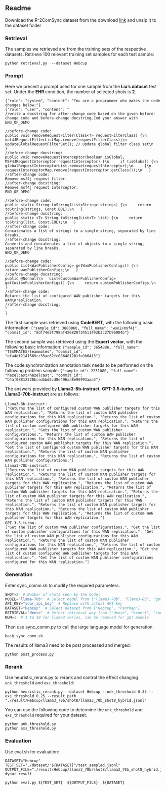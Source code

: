 ## Readme

Download the R^2ComSync dataset from the download [link](https://zenodo.org/records/17362180) and unzip it to the dataset folder

### Retrieval

The samples we retrieved are from the training sets of the respective datasets.
Retrieve 100 relevant training set samples for each test sample:

```shell
python retrieval.py  --dataset Hebcup
```

### Prompt

Here we present a prompt used for one sample from the **Liu’s dataset** test set. Under the **EHR** condition, the number of selected shots is **2**.

```shell
{"role": "system", "content": "You are a programmer who makes the code changes below:"}
{"role": "user", "content": "
//write a docstring for after-change code based on the given before-change code and before-change docstring.End your answer with 
END_OF_DEMO

//before-change code:
public void removeRequestFilter(Class<?> requestFilterClass) {\n     msf4JRequestFilterListMap.remove(requestFilterClass);\n     updateGlobalRequestFilterSet(); // Update global filter class set\n   }
//before-change docstring:
public void removeRequestInterceptor(boolean isGlobal, MSF4JRequestInterceptor requestInterceptor) {\n     if (isGlobal) {\n       globalRequestInterceptorList.remove(requestInterceptor);\n     }\n     requestInterceptorMap.remove(requestInterceptor.getClass());\n   }
//after-change code:
Remove msf4j request filter.
//after-change docstring:
Remove msf4j request interceptor.
END_OF_DEMO

//before-change code:
public static String toString(List<String> strings) {\n     return toString(strings, Const.EOL);\n   }
//before-change docstring:
public static <T> String toString(List<T> list) {\n     return toString(list, Const.EOL);\n   }
//after-change code:
Concatenates a list of strings to a single string, separated by line breaks.
//after-change docstring:
Converts and concatenates a list of objects to a single string, separated by line breaks.
END_OF_DEMO

//before-change code:
public List<WanPublisherConfig> getWanPublisherConfigs() {\n     return wanPublisherConfigs;\n   }
//before-change docstring:
public @Nonnull\n   List<CustomWanPublisherConfig> getCustomPublisherConfigs() {\n     return customPublisherConfigs;\n   }
//after-change code:
Returns the list of configured WAN publisher targets for this WAN\nreplication.
//after-change docstring:
"
}
```
The first sample was retrieved using **CodeBERT**, with the following basic information:
`{"sample_id": 3880860, "full_name": "wso2/msf4j", "commit_id": "8df74e2f798af426820f34511492b3c27b96984b"}`

The second sample was retrieved using the **Expert vector**, with the following basic information:
`{"sample_id": 3654886, "full_name": "TEAMMATES/teammates", "commit_id": "efa4df2141589cc35ac62fc086481201fa9b6413"}`

The code synchronization annotation task needs to be performed on the following problem sample:
`{"sample_id": 2231080, "full_name": "hazelcast/hazelcast", "commit_id": "b4af08812320bcadbbd5cd8e496aa8e96993aaa3"}`

The answers provided by **Llama3-8b-instruct**, **GPT-3.5-turbo**, and **Llama3-70b-instruct** are as follows:

```shell
Llama3-8b-instruct：
["Returns the list of configured custom WAN publisher targets for this WAN replication.", "Returns the list of custom WAN publisher configurations for this WAN replication.", "Returns the list of custom WAN publisher configurations for this WAN replication.", "Returns the list of custom configured WAN publisher targets for this WAN replication.", "Gets the list of custom WAN publisher configurations.", "Returns the list of custom WAN publisher configurations for this WAN replication.", "Returns the list of configured custom WAN publisher targets for this WAN replication.", "Get the list of configured custom WAN publisher targets for this WAN replication.", "Returns the list of custom WAN publisher configurations for this WAN replication.", "Returns the list of custom WAN publisher configurations."]
Llama3-70b-instruct：
["Returns the list of custom WAN publisher targets for this WAN replication.", "Returns the list of custom WAN publisher targets for this WAN replication.", "Returns the list of custom WAN publisher targets for this WAN replication.", "Returns the list of custom WAN publisher targets for this WAN replication.", "Returns the list of custom WAN publisher targets for this WAN replication.", "Returns the list of custom WAN publisher targets for this WAN replication.", "Returns the list of custom WAN publisher targets for this WAN replication.", "Returns the list of custom WAN publisher targets for this WAN replication.", "Returns the list of custom WAN publisher targets for this WAN replication.", "Returns the list of custom WAN publisher targets for this WAN replication."]
GPT-3.5-turbo：
["Get the list of custom WAN publisher configurations.", "Get the list of custom publisher configurations for this WAN replication.", "Get the list of custom WAN publisher configurations for this WAN replication.", "Returns the list of custom WAN publisher configurations for this WAN replication.", "Returns the list of custom configured WAN publisher targets for this WAN replication.", "Get the list of custom configured WAN publisher targets for this WAN replication.", "Get the list of custom WAN publisher configurations configured for this WAN replication."]
```


### Generation

Enter sync_comm.sh to modify the required parameters:

```python
SHOT=2  # Number of shots seen by the model
MODEL="llama-70b"  # Select model from ["llama3-70b", "llama3-8b", "gpt3.5"]
API_KEY="your_api_key"  # Replace with actual API key
DATASET="Hebcup"  # Select dataset from ["Hebcup", "Panthap"]
RETRIEVAL="dense"  # Select retrieval way from ["dense", "expert", "random", "hybrid"]
NUM=1  # 1 to 10 for llama3 series, can be removed for gpt models
```

Then use sync_comm.py to call the large language model for generation:

```shell
bash sync_comm.sh
```

The results of llama3 need to be post processed and merged:

```shell
python post_process.py
```

### Rerank

Use heuristic_rerank.py to rerank and control the effect  changing `unk_threshold` and `exs_threshold`:

```shell
python heuristic_rerank.py --dataset Hebcup --unk_threshold 0.35 --exs_threshold 0.25 --result_path "./result/Hebcup/llama3_70b/shot8/llama3_70b_shot8_hybrid.jsonl"
```

You can use the following code to determine the `unk_threshold` and `exs_threshold` required for your dataset.

```shell
python unk_threshold.py
python exs_threshold.py
```

### Evaluation

Use eval.sh for evaluation:

```shell
DATASET="Hebcup" 
TEST_SET="./dataset/"${DATASET}"/test_sampled.jsonl"
OUTPUT_FILE="./result/Hebcup/llama3_70b/shot8/llama3_70b_shot8_hybrid.jsonl_unk0.35_exs0.25.jsonl" #your result

python eval.py ${TEST_SET}  ${OUTPUT_FILE}  ${DATASET}
```

